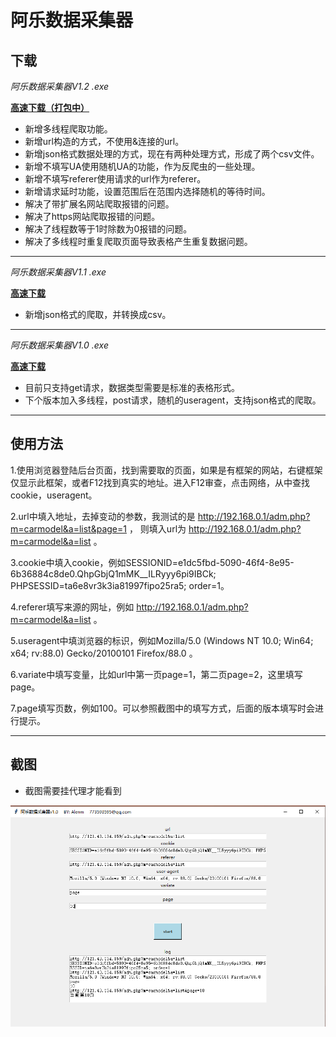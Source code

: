 # 阿乐数据采集器

## 下载

*阿乐数据采集器V1.2 .exe*

[**高速下载（打包中）**](https://pan.forensix.cn/f/fce87a35b60a46e0af98/?dl=1)

* 新增多线程爬取功能。
* 新增url构造的方式，不使用&连接的url。
* 新增json格式数据处理的方式，现在有两种处理方式，形成了两个csv文件。
* 新增不填写UA使用随机UA的功能，作为反爬虫的一些处理。
* 新增不填写referer使用请求的url作为referer。
* 新增请求延时功能，设置范围后在范围内选择随机的等待时间。
* 解决了带扩展名网站爬取报错的问题。
* 解决了https网站爬取报错的问题。
* 解决了线程数等于1时除数为0报错的问题。
* 解决了多线程时重复爬取页面导致表格产生重复数据问题。

----

*阿乐数据采集器V1.1 .exe*

[**高速下载**](https://pan.forensix.cn/f/fce87a35b60a46e0af98/?dl=1)

* 新增json格式的爬取，并转换成csv。

----

*阿乐数据采集器V1.0 .exe*

[**高速下载**](https://pan.forensix.cn/f/bd1d926cd54b4ec0a493/?dl=1)

* 目前只支持get请求，数据类型需要是标准的表格形式。
* 下个版本加入多线程，post请求，随机的useragent，支持json格式的爬取。

----

## 使用方法

1.使用浏览器登陆后台页面，找到需要取的页面，如果是有框架的网站，右键框架仅显示此框架，或者F12找到真实的地址。进入F12审查，点击网络，从中查找cookie，useragent。

2.url中填入地址，去掉变动的参数，我测试的是 http://192.168.0.1/adm.php?m=carmodel&a=list&page=1 ， 则填入url为 http://192.168.0.1/adm.php?m=carmodel&a=list 。

3.cookie中填入cookie，例如SESSIONID=e1dc5fbd-5090-46f4-8e95-6b36884c8de0.QhpGbjQ1mMK__ILRyyy6pi9IBCk; PHPSESSID=ta6e8vr3k3ia81997fipo25ra5; order=1。

4.referer填写来源的网址，例如 http://192.168.0.1/adm.php?m=carmodel&a=list 。

5.useragent中填浏览器的标识，例如Mozilla/5.0 (Windows NT 10.0; Win64; x64; rv:88.0) Gecko/20100101 Firefox/88.0 。
 
6.variate中填写变量，比如url中第一页page=1，第二页page=2，这里填写page。

7.page填写页数，例如100。可以参照截图中的填写方式，后面的版本填写时会进行提示。

----

## 截图
* 截图需要挂代理才能看到

![Image text](https://raw.githubusercontent.com/zmzmon/CJ/main/%E8%BD%AF%E4%BB%B6%E6%88%AA%E5%9B%BE/1.png)
